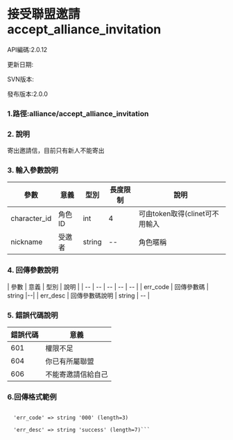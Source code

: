 # 接受聯盟邀請 accept_alliance_invitation





API編碼:2.0.12






更新日期:

> 

SVN版本:

> 

發布版本:2.0.0
### 1.路徑:alliance/accept_alliance_invitation

### 2. 說明
寄出邀請信，目前只有新人不能寄出
### 3. 輸入參數說明
| 參數 | 意義 | 型別 |長度限制| 說明 |
| -- | -- | -- | -- | -- |
|character_id |角色ID|int|4|可由token取得(clinet可不用輸入|
|nickname|受邀者|string|--|角色暱稱|



### 4. 回傳參數說明
| 參數 | 意義 | 型別 | 說明 |
| -- | -- | -- | -- | -- |
| err_code | 回傳參數碼 | string |--|
| err_desc | 回傳參數碼說明 | string | -- |




### 5. 錯誤代碼說明
|錯誤代碼|意義|
|--|--|
|601|權限不足|
|604|你已有所屬聯盟|
|606|不能寄邀請信給自己|

### 6.回傳格式範例

```array (size=2)

  'err_code' => string '000' (length=3)
  
  'err_desc' => string 'success' (length=7)```